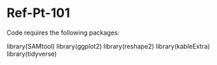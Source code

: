 # Ref-Pt-101

Code requires the following packages:

library(SAMtool)
library(ggplot2)
library(reshape2)
library(kableExtra)
library(tidyverse)
